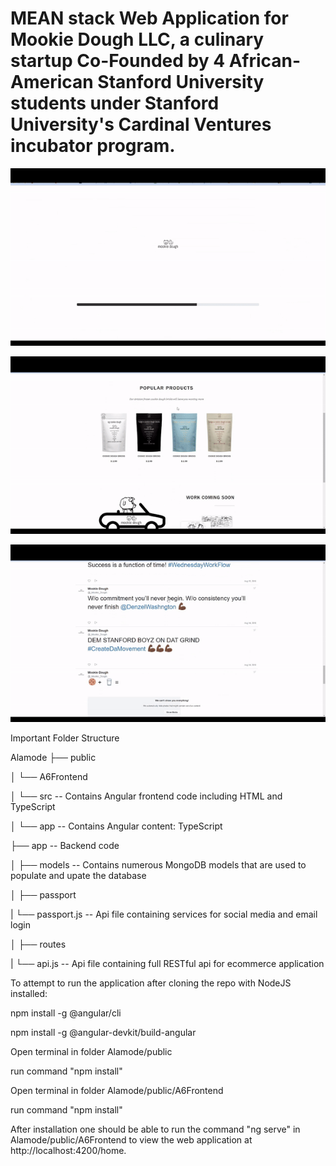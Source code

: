# MEAN stack Web Application for Mookie Dough LLC, a culinary startup Co-Founded by 4 African-American Stanford University students under Stanford University's Cardinal Ventures incubator program.

![](MDough1.gif)

![](MDough2.gif)

![](MDough3.gif) 

Important Folder Structure

Alamode
├── public

│   └── A6Frontend

│       └──  src  -- Contains Angular frontend code including HTML and TypeScript 

│            └──  app -- Contains Angular content: TypeScript

├── app -- Backend code

│   ├── models -- Contains numerous MongoDB models that are used to populate and upate the database

│   ├── passport

|        └──  passport.js -- Api file containing services for social media and email login

│   ├── routes

|        └──  api.js -- Api file containing full RESTful api for ecommerce application

To attempt to run the application after cloning the repo with NodeJS installed:

npm install -g @angular/cli

npm install -g @angular-devkit/build-angular

Open terminal in folder Alamode/public

run command "npm install"

Open terminal in folder Alamode/public/A6Frontend

run command "npm install"

After installation one should be able to run the command "ng serve" in Alamode/public/A6Frontend to view the web application at http://localhost:4200/home. 

